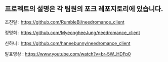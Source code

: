 ## 프로젝트의 설명은 각 팀원의 포크 레포지토리에 있습니다.

조진일 : https://github.com/RumbleBi/needromance_client

정명희 : https://github.com/MyeongheeJung/needromance_client

신하니 : https://github.com/haneebunny/needromance_client



발표영상 : 
https://www.youtube.com/watch?v=br-5W_HDFp0
